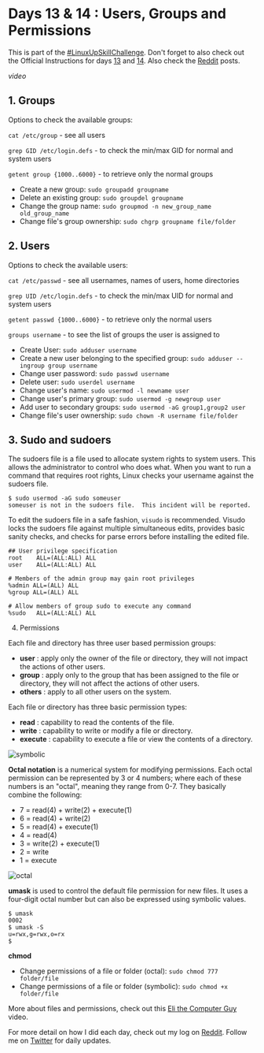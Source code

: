 # Days 13 & 14 : Users, Groups and Permissions

This is part of the [#LinuxUpSkillChallenge](../challenges/linux-upskill.html). Don't forget to also check out the Official Instructions for days [13](https://github.com/snori74/linuxupskillchallenge/blob/master/13.md) and [14](https://github.com/snori74/linuxupskillchallenge/blob/master/14.md). Also check the [Reddit](https://www.reddit.com/r/linuxupskillchallenge/) posts.

 *video*

## 1. Groups

Options to check the available groups:

```cat /etc/group``` - see all users

```grep GID /etc/login.defs``` - to check the min/max GID for normal and system users

```getent group {1000..6000}``` - to retrieve only the normal groups

- Create a new group: ```sudo groupadd groupname```
- Delete an existing group: ```sudo groupdel groupname```
- Change the group name: ```sudo groupmod -n new_group_name old_group_name```
- Change file's group ownership: ```sudo chgrp groupname file/folder```

## 2. Users

Options to check the available users:

```cat /etc/passwd``` - see all usernames, names of users, home directories

```grep UID /etc/login.defs``` - to check the min/max UID for normal and system users

```getent passwd {1000..6000}``` - to retrieve only the normal users

```groups username``` - to see the list of groups the user is assigned to

- Create User: ```sudo adduser username```
- Create a new user belonging to the specified group: ```sudo adduser --ingroup group username```
- Change user password: ```sudo passwd username```
- Delete user: ```sudo userdel username```
- Change user's name: ```sudo usermod -l newname user```
- Change user's primary group: ```sudo usermod -g newgroup user```
- Add user to secondary groups: ```sudo usermod -aG group1,group2 user```
- Change file's user ownership: ```sudo chown -R username file/folder```

## 3. Sudo and sudoers

The sudoers file is a file used to allocate system rights to system users. This allows the administrator to control who does what. When you want to run a command that requires root rights, Linux checks your username against the sudoers file.

```
$ sudo usermod -aG sudo someuser
someuser is not in the sudoers file.  This incident will be reported.
```

To edit the sudoers file in a safe fashion, ```visudo``` is recommended. Visudo locks the sudoers file against multiple simultaneous edits, provides basic sanity checks, and checks for parse errors before installing the edited file.

```
## User privilege specification
root    ALL=(ALL:ALL) ALL
user    ALL=(ALL:ALL) ALL

# Members of the admin group may gain root privileges
%admin ALL=(ALL) ALL
%group ALL=(ALL) ALL

# Allow members of group sudo to execute any command
%sudo   ALL=(ALL:ALL) ALL
```

4. Permissions

Each file and directory has three user based permission groups:
 - **user** : apply only the owner of the file or directory, they will not impact the actions of other users.
 - **group** : apply only to the group that has been assigned to the file or directory, they will not affect the actions of other users.
 - **others** : apply to all other users on the system.

Each file or directory has three basic permission types:
 - **read** : capability to read the contents of the file.
 - **write** : capability to write or modify a file or directory.
 - **execute** : capability to execute a file or view the contents of a directory.

![symbolic](../img/linux-file-permissions.png)

**Octal notation** is a numerical system for modifying permissions. Each octal permission can be represented by 3 or 4 numbers; where each of these numbers is an "octal", meaning they range from 0-7. They basically combine the following:
 - 7 = read(4) + write(2) + execute(1)
 - 6 = read(4) + write(2)
 - 5 = read(4) + execute(1)
 - 4 = read(4)
 - 3 = write(2) + execute(1)
 - 2 = write
 - 1 = execute

![octal](../img/linux-file-permissions-octal.png)

**umask** is used to control the default file permission for new files. It uses a four-digit octal number but can also be expressed using symbolic values.

```
$ umask
0002
$ umask -S
u=rwx,g=rwx,o=rx
$
```

**chmod**

- Change permissions of a file or folder (octal): ```sudo chmod 777 folder/file```
- Change permissions of a file or folder (symbolic): ```sudo chmod +x folder/file```

More about files and permissions, check out this [Eli the Computer Guy](
https://youtu.be/zRw0SKaXSfI) video.

For more detail on how I did each day, check out my log on [Reddit](https://www.reddit.com/user/livia2lima). Follow me on [Twitter](https://twitter.com/search?q=%23LinuxUpSkillChallenge%20%40livialimatweets&src=typed_query&f=live) for daily updates.
